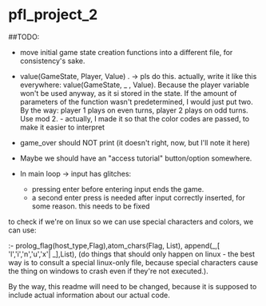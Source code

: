 # pfl_project_2
##TODO:
- move initial game state creation functions into a different file, for consistency's sake.
- value(GameState, Player, Value) . -> pls do this. actually, write it like this everywhere: value(GameState, _ , Value). Because the player variable won't be used anyway, as it si stored in the state. If the amount of parameters of the function wasn't predetermined, I would just put two. By the way: player 1 plays on even turns, player 2 plays on odd turns. Use mod 2. - actually, I made it so that the color codes are passed, to make it easier to interpret


- game_over should NOT print (it doesn't right, now, but I'll note it here)


- Maybe we should have an "access tutorial" button/option somewhere.

- In main loop -> input has glitches:
  - pressing enter before entering input ends the game. 
  - a second enter press is needed after input correctly inserted, for some reason.
this needs to be fixed


to check if we're on linux so we can use special characters and colors, we can use:

:- prolog_flag(host_type,Flag),atom_chars(Flag, List), append(_,[ 'l','i','n','u','x'| _],List), (do things that should only happen on linux - the best way is to consult a special linux-only file, because special characters cause the thing on windows to crash even if they're not executed.).

By the way, this readme will need to be changed, because it is supposed to include actual information about our actual code.
